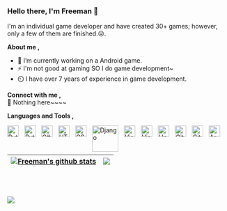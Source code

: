 ### Hello there, I'm Freeman 👋

I'm an individual game developer and have created 30+ games; however, only a few of them are finished.😢.

**About me ,**
- 🔭 I’m currently working on a Android game.<!-- - 🌱 I’m currently learning ... -->
- ⚡ I'm not good at gaming SO I do game development~
- ⏲️ I have over 7 years of experience in game development.

**Connect with me ,**  
🌸 Nothing here~~~~

**Languages and Tools ,**  
<p>
<img align="left" alt="Python" width="26px" src="https://cdn.jsdelivr.net/gh/devicons/devicon/icons/python/python-original.svg" style="padding-right:10px;" />
<img align="left" alt="Python" width="26px" src="https://cdn.jsdelivr.net/gh/devicons/devicon/icons/c/c-original.svg" style="padding-right:10px;" />
<img align="left" alt="C#" width="26px" src="https://cdn.jsdelivr.net/gh/devicons/devicon/icons/csharp/csharp-original.svg" style="padding-right:10px;" />
<img align="left" alt="HTML5" width="26px" src="https://cdn.jsdelivr.net/gh/devicons/devicon/icons/html5/html5-original.svg" style="padding-right:10px;" />
<img align="left" alt="CSS3" width="26px" src="https://cdn.jsdelivr.net/gh/devicons/devicon/icons/css3/css3-original.svg" style="padding-right:10px;" />
<img align="left" alt="Django" width="60px" src="https://camo.githubusercontent.com/b5ced0805bc9cb0d1182f906ef45a4df07ca9f55fdfb848eec11d17f491d96f5/68747470733a2f2f7777772e766563746f726c6f676f2e7a6f6e652f6c6f676f732f646a616e676f70726f6a6563742f646a616e676f70726f6a6563742d617232312e737667" style="padding-right:10px;" />
<img align="left" alt="Visual Studio Code" width="26px" src="https://cdn.jsdelivr.net/gh/devicons/devicon/icons/vscode/vscode-original.svg" style="padding-right:10px;" />
 <img align="left" alt="Visual Studio" width="26px" src="https://cdn.jsdelivr.net/gh/devicons/devicon/icons/visualstudio/visualstudio-plain.svg" style="padding-right:10px;" />
<img align="left" alt="Unity" width="26px" src="https://cdn.jsdelivr.net/gh/devicons/devicon/icons/unity/unity-original.svg" style="padding-right:10px;" />
<img align="left" alt="Git" width="26px" src="https://cdn.jsdelivr.net/gh/devicons/devicon/icons/git/git-original.svg" style="padding-right:10px;" />
<img align="left" alt="Github" width="26px" src="https://cdn.jsdelivr.net/gh/devicons/devicon/icons/github/github-original.svg" style="padding-right:10px;" />
<img align="left" alt="Arduino" width="26px" src="https://cdn.jsdelivr.net/gh/devicons/devicon/icons/arduino/arduino-original.svg" style="padding-right:10px;" />
</br></br></br>
 

| <a href="https://github.com/soranoo/github-readme-stats"><img align="center" src="https://github-readme-stats.vercel.app/api?username=soranoo&show_icons=true&include_all_commits=true&theme=buefy&hide_border=true" alt="Freeman's github stats" /></a> | <a href="https://github.com/soranoo/github-readme-stats"><img align="center" src="https://github-readme-stats.vercel.app/api/top-langs/?username=soranoo&layout=compact&theme=buefy&hide_border=true" /></a> |
| ------------- | ------------- |


</br></br></br>
![](https://komarev.com/ghpvc/?username=soranoo&style=flat-square&color=blueviolet)
